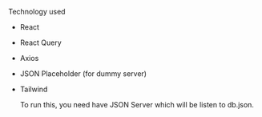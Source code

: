 Technology used
- React
- React Query
- Axios
- JSON Placeholder (for dummy server)
- Tailwind

  To run this, you need have JSON Server which will be listen to db.json.
